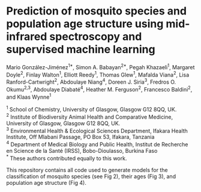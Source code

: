 # Prediction of mosquito species and population age structure using mid-infrared spectroscopy and supervised machine learning

Mario González-Jiménez<sup>1*</sup>, Simon A. Babayan<sup>2*</sup>, Pegah Khazaeli<sup>1</sup>, Margaret Doyle<sup>2</sup>, Finlay Walton<sup>1</sup>, Elliott Reedy<sup>1</sup>, Thomas Glew<sup>1</sup>, Mafalda Viana<sup>2</sup>, Lisa Ranford-Cartwright<sup>2</sup>, Abdoulaye Niang<sup>4</sup>, Doreen J. Siria<sup>3</sup>, Fredros O. Okumu<sup>2,3</sup>, Abdoulaye Diabaté<sup>4</sup>, Heather M. Ferguson<sup>2</sup>, Francesco Baldini<sup>2</sup>, and Klaas Wynne<sup>1</sup>

 

<sup>1</sup> School of Chemistry, University of Glasgow, Glasgow G12 8QQ, UK.\
<sup>2</sup> Institute of Biodiversity Animal Health and Comparative Medicine, University of Glasgow, Glasgow G12 8QQ, UK.\
<sup>3</sup> Environmental Health & Ecological Sciences Department, Ifakara Health Institute, Off Mlabani Passage, PO Box 53, Ifakara, Tanzania\
<sup>4</sup> Department of Medical Biology and Public Health, Institut de Recherche en Science de la Santé (IRSS), Bobo-Dioulasso, Burkina Faso\
<sup>*</sup> These authors contributed equally to this work.
 
 This repository contains all code used to generate models for the classification of mosquito species (see Fig 2), their ages (Fig 3), and population age structure (Fig 4).
